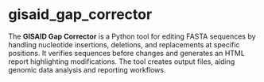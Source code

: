 # gisaid_gap_corrector
The **GISAID Gap Corrector** is a Python tool for editing FASTA sequences by handling nucleotide insertions, deletions, and replacements at specific positions. It verifies sequences before changes and generates an HTML report highlighting modifications. The tool creates output files, aiding genomic data analysis and reporting workflows.
